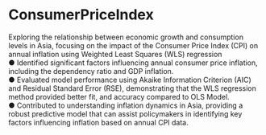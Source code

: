 # ConsumerPriceIndex
Exploring the relationship between economic growth and consumption levels in Asia, focusing on the impact of the Consumer Price Index (CPI) on annual inflation using Weighted Least Squares (WLS) regression   
●	Identified significant factors influencing annual consumer price inflation, including the dependency ratio and GDP inflation.  
●	Evaluated model performance using Akaike Information Criterion (AIC) and Residual Standard Error (RSE), demonstrating that the WLS regression method provided better fit, and accuracy compared to OLS Model.  
●	Contributed to understanding inflation dynamics in Asia, providing a robust predictive model that can assist policymakers in identifying key factors influencing inflation based on annual CPI data.
